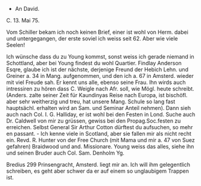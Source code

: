 + An David.

 C. 13. Mai 75.

Vom Schiller bekam ich noch keinen Brief, einer ist wohl von Herm. dabei und untergegangen, der erste soviel ich weiss seit 62. Aber wie viele Seelen!

Ich wünsche dass du zu Young kommst, sonst weiss ich gerade niemand in Schottland, aber bei Young findest du wohl Quartier. Findlay Anderson Esqre, glaube ich ist der nächste, derjenige Freund der Hebich Lehn. und Greiner a. 34 in Mang. aufgenommen, und den ich a. 67 in Amsterd. wieder mit viel Freude sah. Er kennt uns alle, ebenso seine Frau. Ihn wirds auch intressiren zu hören dass C. Weigle nach Afr. soll, wie Mögl. heute schreibt. (Anders. zalte seiner Zeit für Kaundinyas Reise nach Europa, ist bischöfl. aber sehr weitherzig und treu, hat unsere Mang. Schule so lang fast hauptsächl. erhalten wird an Sam. und Seminar Anteil nehmen). Dann sieh auch nach Col. I. G. Halliday, er ist wohl bei den Festen in Lond. Suche auch Dr. Caldwell von mir zu grüssen, gewiss bei den Propag.Soc.festen zu erreichen. Selbst General Sir Arthur Cotton dürftest du aufsuchen, so mehr en passant. - Ich kenne viele in Scotland, aber sie fallen mir als nicht recht ein. Revd. R. Hunter von der Free Church (mit Mama und mir a. 47 von Suez gefahren) Braidwood und and. Missionare. Young weiss das alles, siehe ihn und seinen Bruder auch Col. Sam. Denholm Yg.

Bredius 299 Prinsengracht, Amsterd. liegt mir an. Ich will ihm gelegentlich schreiben, es geht aber schwer da er auf einem so unglaubigem Trappen ist. 